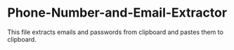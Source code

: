 # Phone-Number-and-Email-Extractor

This file extracts emails and passwords from clipboard and pastes them to clipboard. 
